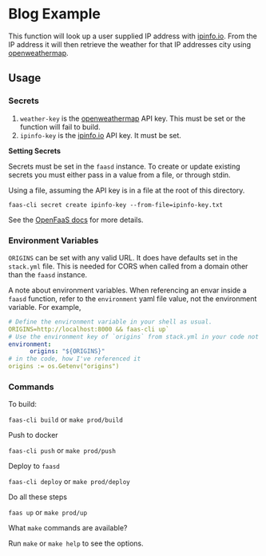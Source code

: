 # Blog Example

This function will look up a user supplied IP address with [ipinfo.io]. From the IP address it 
will then retrieve the weather for that IP addresses city using [openweathermap].

## Usage

### Secrets

1. `weather-key` is the [openweathermap] API key. This must be set or the function will fail to build.
2. `ipinfo-key` is the [ipinfo.io] API key. It must be set.

**Setting Secrets**

Secrets must be set in the `faasd` instance. To create or update existing secrets you must 
either pass in a value from a file, or through stdin.

Using a file, assuming the API key is in a file at the root of this directory.

`faas-cli secret create ipinfo-key --from-file=ipinfo-key.txt`

See the [OpenFaaS docs] for more details.

### Environment Variables

`ORIGINS` can be set with any valid URL. It does have defaults set in the `stack.yml` file. This 
is needed for CORS when called from a domain other than the `faasd` instance.

A note about environment variables. When referencing an envar inside a `faasd` function, refer 
to the `environment` yaml file value, not the environment variable. For example,

```yaml
# Define the environment variable in your shell as usual.
ORIGINS=http://localhost:8000 && faas-cli up`
# Use the environment key of `origins` from stack.yml in your code not ORIGINS.
environment:
      origins: "${ORIGINS}"
# in the code, how I've referenced it
origins := os.Getenv("origins")
```
### Commands

To build:

`faas-cli build` or `make prod/build`

Push to docker

`faas-cli push` or `make prod/push`

Deploy to `faasd`

`faas-cli deploy` or `make prod/deploy`

Do all these steps

`faas up` or `make prod/up`

What `make` commands are available?

Run `make` or `make help` to see the options.

[ipinfo.io]: https://ipinfo.io
[openweathermap]: https://openweathermap.org
[openfaas docs]: https://docs.openfaas.com/reference/secrets/
